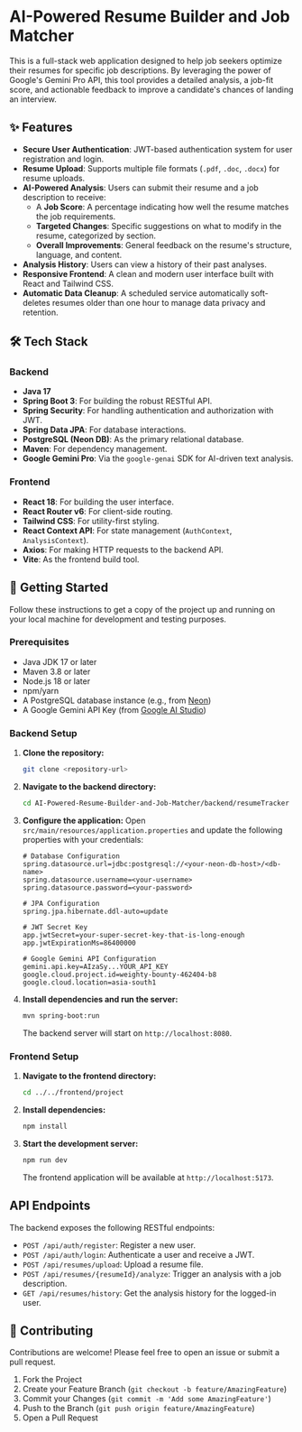 # AI-Powered Resume Builder and Job Matcher

This is a full-stack web application designed to help job seekers optimize their resumes for specific job descriptions. By leveraging the power of Google's Gemini Pro API, this tool provides a detailed analysis, a job-fit score, and actionable feedback to improve a candidate's chances of landing an interview.

## ✨ Features

- **Secure User Authentication**: JWT-based authentication system for user registration and login.
- **Resume Upload**: Supports multiple file formats (`.pdf`, `.doc`, `.docx`) for resume uploads.
- **AI-Powered Analysis**: Users can submit their resume and a job description to receive:
  - A **Job Score**: A percentage indicating how well the resume matches the job requirements.
  - **Targeted Changes**: Specific suggestions on what to modify in the resume, categorized by section.
  - **Overall Improvements**: General feedback on the resume's structure, language, and content.
- **Analysis History**: Users can view a history of their past analyses.
- **Responsive Frontend**: A clean and modern user interface built with React and Tailwind CSS.
- **Automatic Data Cleanup**: A scheduled service automatically soft-deletes resumes older than one hour to manage data privacy and retention.

## 🛠️ Tech Stack

### Backend
- **Java 17**
- **Spring Boot 3**: For building the robust RESTful API.
- **Spring Security**: For handling authentication and authorization with JWT.
- **Spring Data JPA**: For database interactions.
- **PostgreSQL (Neon DB)**: As the primary relational database.
- **Maven**: For dependency management.
- **Google Gemini Pro**: Via the `google-genai` SDK for AI-driven text analysis.

### Frontend
- **React 18**: For building the user interface.
- **React Router v6**: For client-side routing.
- **Tailwind CSS**: For utility-first styling.
- **React Context API**: For state management (`AuthContext`, `AnalysisContext`).
- **Axios**: For making HTTP requests to the backend API.
- **Vite**: As the frontend build tool.

## 🚀 Getting Started

Follow these instructions to get a copy of the project up and running on your local machine for development and testing purposes.

### Prerequisites

- Java JDK 17 or later
- Maven 3.8 or later
- Node.js 18 or later
- npm/yarn
- A PostgreSQL database instance (e.g., from [Neon](https://neon.tech/))
- A Google Gemini API Key (from [Google AI Studio](https://aistudio.google.com/))

### Backend Setup

1.  **Clone the repository:**
    ```bash
    git clone <repository-url>
    ```

2.  **Navigate to the backend directory:**
    ```bash
    cd AI-Powered-Resume-Builder-and-Job-Matcher/backend/resumeTracker
    ```

3.  **Configure the application:**
    Open `src/main/resources/application.properties` and update the following properties with your credentials:

    ```properties
    # Database Configuration
    spring.datasource.url=jdbc:postgresql://<your-neon-db-host>/<db-name>
    spring.datasource.username=<your-username>
    spring.datasource.password=<your-password>

    # JPA Configuration
    spring.jpa.hibernate.ddl-auto=update

    # JWT Secret Key
    app.jwtSecret=your-super-secret-key-that-is-long-enough
    app.jwtExpirationMs=86400000

    # Google Gemini API Configuration
    gemini.api.key=AIzaSy...YOUR_API_KEY
    google.cloud.project.id=weighty-bounty-462404-b8
    google.cloud.location=asia-south1
    ```

4.  **Install dependencies and run the server:**
    ```bash
    mvn spring-boot:run
    ```
    The backend server will start on `http://localhost:8080`.

### Frontend Setup

1.  **Navigate to the frontend directory:**
    ```bash
    cd ../../frontend/project
    ```

2.  **Install dependencies:**
    ```bash
    npm install
    ```

3.  **Start the development server:**
    ```bash
    npm run dev
    ```
    The frontend application will be available at `http://localhost:5173`.

## API Endpoints

The backend exposes the following RESTful endpoints:

- `POST /api/auth/register`: Register a new user.
- `POST /api/auth/login`: Authenticate a user and receive a JWT.
- `POST /api/resumes/upload`: Upload a resume file.
- `POST /api/resumes/{resumeId}/analyze`: Trigger an analysis with a job description.
- `GET /api/resumes/history`: Get the analysis history for the logged-in user.

## 🤝 Contributing

Contributions are welcome! Please feel free to open an issue or submit a pull request.

1.  Fork the Project
2.  Create your Feature Branch (`git checkout -b feature/AmazingFeature`)
3.  Commit your Changes (`git commit -m 'Add some AmazingFeature'`)
4.  Push to the Branch (`git push origin feature/AmazingFeature`)
5.  Open a Pull Request


